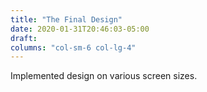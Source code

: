 ```yaml
---
title: "The Final Design"
date: 2020-01-31T20:46:03-05:00
draft: 
columns: "col-sm-6 col-lg-4"
---
```

Implemented design on various screen sizes.